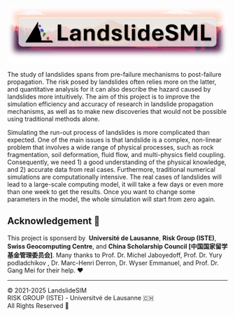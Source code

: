 ![](assets/title.png)

The study of landslides spans from pre-failure mechanisms to post-failure propagation. The risk posed by landslides often relies more on the latter, and quantitative analysis for it can also describe the hazard caused by landslides more intuitively. The aim of this project is to improve the simulation efficiency and accuracy of research in landslide propagation mechanisms, as well as to make new discoveries that would not be possible using traditional methods alone.

Simulating the run-out process of landslides is more complicated than expected. One of the main issues is that landslide is a complex, non-linear problem that involves a wide range of physical processes, such as rock fragmentation, soil deformation, fluid flow, and multi-physics field coupling. Consequently, we need 1) a good understanding of the physical knowledge, and 2) accurate data from real cases. Furthermore, traditional numerical simulations are computationally intensive. The real cases of landslides will lead to a large-scale computing model, it will take a few days or even more than one week to get the results. Once you want to change some parameters in the model, the whole simulation will start from zero again.





## Acknowledgement 👏

This project is sponserd by ‍ **Université de Lausanne**,  **Risk Group (ISTE)**, **Swiss Geocomputing Centre**, and  **China Scholarship Council [中国国家留学基金管理委员会]**.
Many thanks to Prof. Dr. Michel Jaboyedoff, Prof. Dr. Yury podladchikov , Dr. Marc-Henri Derron, Dr. Wyser Emmanuel, and Prof. Dr. Gang Mei for their help. ❤

---

© 2021-2025 LandslideSIM <br>
RISK GROUP (ISTE) - Universitvé de Lausanne 🇨🇭<br>
All Rights Reserved 🎉
